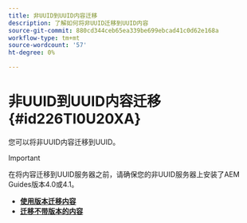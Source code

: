 ```yaml
---
title: 非UUID到UUID内容迁移
description: 了解如何将非UUID迁移到UUID内容
source-git-commit: 880cd344ceb65ea339be699ebcad41c0d62e168a
workflow-type: tm+mt
source-wordcount: '57'
ht-degree: 0%

---
```


# 非UUID到UUID内容迁移 {#id226TI0U20XA}


您可以将非UUID内容迁移到UUID。

>[!IMPORTANT]
>
> 在将内容迁移到UUID服务器之前，请确保您的非UUID服务器上安装了AEM Guides版本4.0或4.1。



* [**使用版本迁移内容**](./migrate-non-uuid-uuid-with-versions.md)
* [**迁移不带版本的内容**](./migrate-non-uuid-uuid-without-versions.md)
